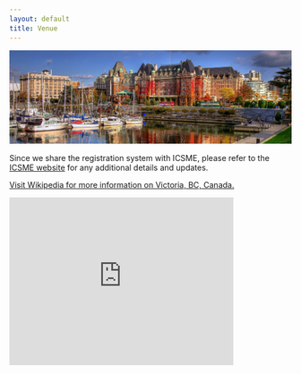 ```yaml
---
layout: default
title: Venue
---
```


<div class="col-12 col-sm-12 col-lg-12">

  <p><img src="/img/2018/venue.jpg" class="img-responsive img-thumbnail" id="venue" alt="venue"></p>

  <div class="alert alert-warning">Since we share the registration system with ICSME, please refer to the <a href="http://icsme2014.org/">ICSME website</a> for any additional details and updates.</div>

  <p><a href="http://en.wikipedia.org/wiki/Victoria,_British_Columbia" target="blank">Visit Wikipedia for more information on Victoria, BC, Canada.</a></p>

  <p class="Flexible-container">
  <iframe src="https://www.google.com/maps/embed?pb=!1m18!1m12!1m3!1d5396681.8555037975!2d-123.81048764814469!3d48.665357731396774!2m3!1f0!2f0!3f0!3m2!1i1024!2i768!4f13.1!3m3!1m2!1s0x548f738bddb06171%3A0x38e8f3741ebb48ed!2sVictoria%2C+BC%2C+Canada!5e0!3m2!1sen!2s!4v1390948775616" width="400" height="300" frameborder="0" style="border:0"></iframe>
  </p>

</div><!--/span-->
